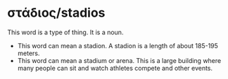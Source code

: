 # στάδιος/stadios
This word is a type of thing. It is a noun.
* This word can mean a stadion. A stadion is a length of about 185-195 meters.
* This word can mean a stadium or arena. This is a large building where many people can sit and watch athletes compete and other events.
